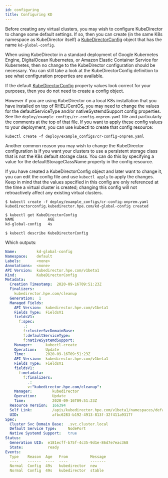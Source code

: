 ```yaml
---
id: configuring 
title: Configuring KD
---
```


Before creating any virtual clusters, you may wish to configure KubeDirector to change some default settings. If so, then you can create (in the same K8s namespace as KubeDirector itself) a [KubeDirectorConfig](https://github.com/bluek8s/kubedirector/wiki/KubeDirectorConfig-Definition) object that has the name `kd-global-config`.

When using KubeDirector in a standard deployment of Google Kubernetes Engine, DigitalOcean Kubernetes, or Amazon Elastic Container Service for Kubernetes, then no change to the KubeDirector configuration should be necessary. You can still take a look at the KubeDirectorConfig definition to see what configuration properties are available.

If the default [KubeDirectorConfig](https://github.com/bluek8s/kubedirector/wiki/KubeDirectorConfig-Definition) property values look correct for your purposes, then you do not need to create a config object.

However if you are using KubeDirector on a local K8s installation that you have installed on top of RHEL/CentOS, you may need to change the values for the defaultServiceType and/or nativeSystemdSupport config properties. See the `deploy/example_configs/cr-config-onprem.yaml` file and particularly the comments at the top of that file. If you want to apply these config values to your deployment, you can use kubectl to create that config resource:

```
kubectl create -f deploy/example_configs/cr-config-onprem.yaml
```

Another common reason you may wish to change the KubeDirector configuration is if you want your clusters to use a persistent storage class that is not the K8s default storage class. You can do this by specifying a value for the defaultStorageClassName property in the config resource.

If you have created a KubeDirectorConfig object and later want to change it, you can edit the config file and use `kubectl apply` to apply the changes. Keep in mind that the values specified in this config are only referenced at the time a virtual cluster is created; changing this config will not retroactively affect any existing virtual clusters.

```
$ kubectl create -f deploy/example_configs/cr-config-onprem.yaml
kubedirectorconfig.kubedirector.hpe.com/kd-global-config created
```

```bash
$ kubectl get KubeDirectorConfig
NAME               AGE
kd-global-config   4s
```

```
$ kubectl describe KubeDirectorConfig
```

Which outputs:

```yaml
Name:         kd-global-config
Namespace:    default
Labels:       <none>
Annotations:  <none>
API Version:  kubedirector.hpe.com/v1beta1
Kind:         KubeDirectorConfig
Metadata:
  Creation Timestamp:  2020-09-16T09:51:23Z
  Finalizers:
    kubedirector.hpe.com/cleanup
  Generation:  1
  Managed Fields:
    API Version:  kubedirector.hpe.com/v1beta1
    Fields Type:  FieldsV1
    fieldsV1:
      f:spec:
        .:
        f:clusterSvcDomainBase:
        f:defaultServiceType:
        f:nativeSystemdSupport:
    Manager:      kubectl-create
    Operation:    Update
    Time:         2020-09-16T09:51:23Z
    API Version:  kubedirector.hpe.com/v1beta1
    Fields Type:  FieldsV1
    fieldsV1:
      f:metadata:
        f:finalizers:
          .:
          v:"kubedirector.hpe.com/cleanup":
    Manager:         kubedirector
    Operation:       Update
    Time:            2020-09-16T09:51:23Z
  Resource Version:  166394
  Self Link:         /apis/kubedirector.hpe.com/v1beta1/namespaces/default/kubedirectorconfigs/kd-global-config
  UID:               afbc6283-b192-4913-813f-32f411a9317f
Spec:
  Cluster Svc Domain Base:  .svc.cluster.local
  Default Service Type:     NodePort
  Native Systemd Support:   true
Status:
  Generation UID:  e181ecff-b75f-4c35-9d1e-86d7e7eac368
  State:           ready
Events:
  Type    Reason  Age   From          Message
  ----    ------  ----  ----          -------
  Normal  Config  49s   kubedirector  new
  Normal  Config  49s   kubedirector  stable
```